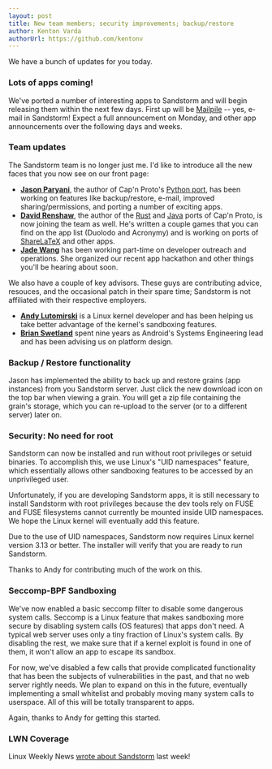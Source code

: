 ```yaml
---
layout: post
title: New team members; security improvements; backup/restore
author: Kenton Varda
authorUrl: https://github.com/kentonv
---
```


We have a bunch of updates for you today.

### Lots of apps coming!

We've ported a number of interesting apps to Sandstorm and will begin releasing
them within the next few days. First up will be
<a href="https://www.mailpile.is">Mailpile</a> -- yes, e-mail in Sandstorm!
Expect a full announcement on Monday, and other app announcements over the
following days and weeks.

### Team updates

The Sandstorm team is no longer just me. I'd like to introduce all the new
faces that you now see on our front page:

* [**Jason Paryani**](https://github.com/jparyani), the author of Cap'n Proto's
  [Python port](https://github.com/jparyani/pycapnp), has been working
  on features like backup/restore, e-mail, improved sharing/permissions, and
  porting a number of exciting apps.
* [**David Renshaw**](https://github.com/dwrensha), the author of the
  [Rust](https://github.com/dwrensha/capnproto-rust)
  and [Java](https://github.com/dwrensha/capnproto-java) ports of Cap'n Proto, is
  now joining the team as well. He's written a couple games that you can find on
  the app list (Duolodo and Acronymy) and is working on ports of
  [ShareLaTeX](https://www.sharelatex.com/) and other apps.
* [**Jade Wang**](https://github.com/jadeqwang) has been working part-time on
  developer outreach and operations. She organized our recent app hackathon
  and other things you'll be hearing about soon.

We also have a couple of key advisors. These guys are contributing advice, resouces,
and the occasional patch in their spare time; Sandstorm is not affiliated with
their respective employers.

* [**Andy Lutomirski**](https://github.com/amluto) is a Linux kernel developer
  and has been helping us take better advantage of the kernel's sandboxing features.
* [**Brian Swetland**](https://github.com/swetland) spent nine years as
  Android's Systems Engineering lead and has been advising us on platform design.

### Backup / Restore functionality

Jason has implemented the ability to back up
and restore grains (app instances) from you Sandstorm server. Just click the
new download icon on the top bar when viewing a grain. You will get a zip file
containing the grain's storage, which you can re-upload to the server (or to a
different server) later on.

### Security: No need for root

Sandstorm can now be installed and run without root privileges or setuid
binaries. To accomplish this, we use Linux's "UID namespaces" feature, which
essentially allows other sandboxing features to be accessed by an unprivileged user.

Unfortunately, if you are developing Sandstorm apps, it is still necessary to
install Sandstorm with root privileges because the dev tools rely on FUSE and
FUSE filesystems cannot currently be mounted inside UID namespaces. We hope the
Linux kernel will eventually add this feature.

Due to the use of UID namespaces, Sandstorm now requires Linux kernel version
3.13 or better. The installer will verify that you are ready to run Sandstorm.

Thanks to Andy for contributing much of the work on this.

### Seccomp-BPF Sandboxing

We've now enabled a basic seccomp filter to disable some dangerous system calls.
Seccomp is a Linux feature that makes sandboxing more secure by disabling system
calls (OS features) that apps don't need. A typical web server uses only a tiny
fraction of Linux's system calls. By disabling the rest, we make sure that if a
kernel exploit is found in one of them, it won't allow an app to escape its
sandbox.

For now, we've disabled a few calls that provide complicated functionality that
has been the subjects of vulnerabilities in the past, and that no web server
rightly needs. We plan to expand on this in the future, eventually implementing
a small whitelist and probably moving many system calls to userspace. All of
this will be totally transparent to apps.

Again, thanks to Andy for getting this started.

### LWN Coverage

Linux Weekly News [wrote about Sandstorm](http://lwn.net/Articles/603485/) last week!
